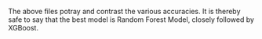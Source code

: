 The above files potray and contrast the various accuracies. It is thereby safe to say that the best model is Random Forest Model, closely followed by XGBoost.
